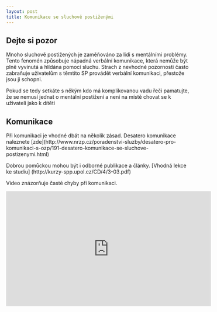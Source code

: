 ```yaml
---
layout: post
title: Komunikace se sluchově postiženými
---
```


## Dejte si pozor

<p>Mnoho sluchově postižených je zaměňováno za lidi s mentálními problémy. Tento fenomén způsobuje nápadná verbální komunikace, která nemůže být plně vyvinutá a hlídána pomocí sluchu. Strach z nevhodné pozornosti často zabraňuje uživatelům s těmtito SP provádět verbální komunikaci, přestože jsou ji schopni.</p>

<p>Pokud se tedy setkáte s někým kdo má komplikovanou vadu řeči pamatujte, že se nemusí jednat o mentální postižení a není na místě chovat se k uživateli jako k dítěti</p>

## Komunikace

<p>Při komunikaci je vhodné dbát na několik zásad. Desatero komunikace naleznete [zde](http://www.nrzp.cz/poradenstvi-sluzby/desatero-pro-komunikaci-s-ozp/191-desatero-komunikace-se-sluchove-postizenymi.html) </p>

<p>Dobrou pomůckou mohou být i odborné publikace a články. [Vhodná lekce ke studiu] (http://kurzy-spp.upol.cz/CD/4/3-03.pdf) </p>

Video znázorňuje časté chyby při komunikaci.

<iframe width="560" height="315" src="https://www.youtube.com/embed/lHN5TEI-x8I" frameborder="0" allowfullscreen></iframe>